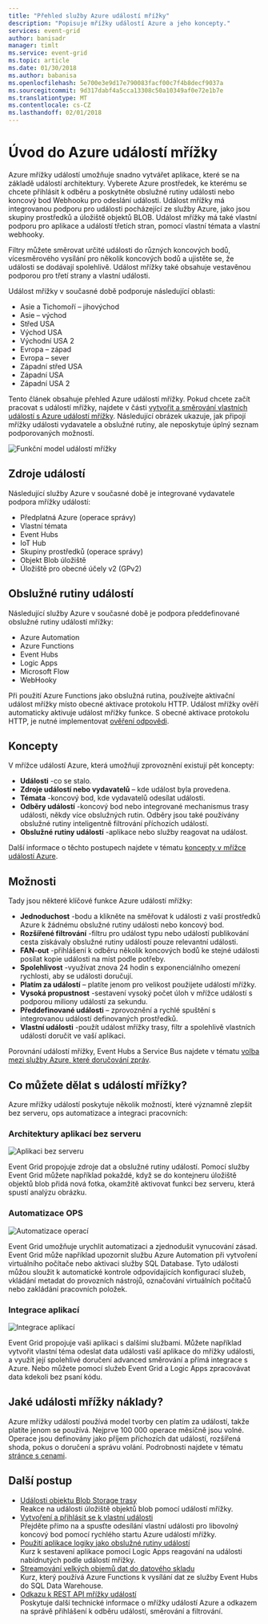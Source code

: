 ```yaml
---
title: "Přehled služby Azure událostí mřížky"
description: "Popisuje mřížky událostí Azure a jeho koncepty."
services: event-grid
author: banisadr
manager: timlt
ms.service: event-grid
ms.topic: article
ms.date: 01/30/2018
ms.author: babanisa
ms.openlocfilehash: 5e700e3e9d17e790083facf00c7f4b8decf9037a
ms.sourcegitcommit: 9d317dabf4a5cca13308c50a10349af0e72e1b7e
ms.translationtype: MT
ms.contentlocale: cs-CZ
ms.lasthandoff: 02/01/2018
---
```

# <a name="an-introduction-to-azure-event-grid"></a>Úvod do Azure událostí mřížky

Azure mřížky událostí umožňuje snadno vytvářet aplikace, které se na základě událostí architektury. Vyberete Azure prostředek, ke kterému se chcete přihlásit k odběru a poskytněte obslužné rutiny události nebo koncový bod Webhooku pro odeslání události. Událost mřížky má integrovanou podporu pro události pocházející ze služby Azure, jako jsou skupiny prostředků a úložiště objektů BLOB. Událost mřížky má také vlastní podporu pro aplikace a událostí třetích stran, pomocí vlastní témata a vlastní webhooky. 

Filtry můžete směrovat určité události do různých koncových bodů, vícesměrového vysílání pro několik koncových bodů a ujistěte se, že události se dodávají spolehlivě. Událost mřížky také obsahuje vestavěnou podporou pro třetí strany a vlastní události.

Událost mřížky v současné době podporuje následující oblasti:

* Asie a Tichomoří – jihovýchod
* Asie – východ
* Střed USA
*   Východ USA
*   Východní USA 2
* Evropa – západ
* Evropa – sever
*   Západní střed USA
*   Západní USA
*   Západní USA 2

Tento článek obsahuje přehled Azure událostí mřížky. Pokud chcete začít pracovat s událostí mřížky, najdete v části [vytvořit a směrování vlastních událostí s Azure událostí mřížky](custom-event-quickstart.md). Následující obrázek ukazuje, jak připojí mřížky události vydavatele a obslužné rutiny, ale neposkytuje úplný seznam podporovaných možností.

![Funkční model událostí mřížky](./media/overview/functional-model.png)

## <a name="event-publishers"></a>Zdroje událostí

Následující služby Azure v současné době je integrované vydavatele podpora mřížky událostí:

* Předplatná Azure (operace správy)
* Vlastní témata
* Event Hubs
* IoT Hub
* Skupiny prostředků (operace správy)
* Objekt Blob úložiště
* Úložiště pro obecné účely v2 (GPv2)

## <a name="event-handlers"></a>Obslužné rutiny událostí

Následující služby Azure v současné době je podpora předdefinované obslužné rutiny událostí mřížky: 

* Azure Automation
* Azure Functions
* Event Hubs
* Logic Apps
* Microsoft Flow
* WebHooky

Při použití Azure Functions jako obslužná rutina, používejte aktivační událost mřížky místo obecné aktivace protokolu HTTP. Událost mřížky ověří automaticky aktivuje událost mřížky funkce. S obecné aktivace protokolu HTTP, je nutné implementovat [ověření odpovědi](security-authentication.md#webhook-event-delivery).

## <a name="concepts"></a>Koncepty

V mřížce událostí Azure, která umožňují zprovoznění existují pět koncepty:

* **Události** -co se stalo.
* **Zdroje událostí nebo vydavatelů** – kde událost byla provedena.
* **Témata** -koncový bod, kde vydavatelů odesílat události.
* **Odběry událostí** -koncový bod nebo integrované mechanismus trasy události, někdy více obslužných rutin. Odběry jsou také používány obslužné rutiny inteligentně filtrování příchozích událostí.
* **Obslužné rutiny událostí** -aplikace nebo služby reagovat na událost.

Další informace o těchto postupech najdete v tématu [koncepty v mřížce událostí Azure](concepts.md).

## <a name="capabilities"></a>Možnosti

Tady jsou některé klíčové funkce Azure událostí mřížky:

* **Jednoduchost** -bodu a klikněte na směřovat k události z vaší prostředků Azure k žádnému obslužné rutiny události nebo koncový bod.
* **Rozšířené filtrování** -filtru pro událost typu nebo událostí publikování cesta získávaly obslužné rutiny událostí pouze relevantní události.
* **FAN-out** -přihlášení k odběru několik koncových bodů ke stejné události posílat kopie události na míst podle potřeby.
* **Spolehlivost** -využívat znova 24 hodin s exponenciálního omezení rychlosti, aby se události doručují.
* **Platím za událostí** – platíte jenom pro velikost použijete událostí mřížky.
* **Vysoká propustnost** -sestavení vysoký počet úloh v mřížce událostí s podporou miliony událostí za sekundu.
* **Předdefinované události** – zprovoznění a rychlé spuštění s integrovanou událostí definovaných prostředků.
* **Vlastní události** -použít událost mřížky trasy, filtr a spolehlivě vlastních událostí doručit ve vaší aplikaci.

Porovnání událostí mřížky, Event Hubs a Service Bus najdete v tématu [volba mezi služby Azure, které doručování zpráv](compare-messaging-services.md).

## <a name="what-can-i-do-with-event-grid"></a>Co můžete dělat s událostí mřížky?

Azure mřížky událostí poskytuje několik možností, které významně zlepšit bez serveru, ops automatizace a integraci pracovních: 

### <a name="serverless-application-architectures"></a>Architektury aplikací bez serveru

![Aplikaci bez serveru](./media/overview/serverless_web_app.png)

Event Grid propojuje zdroje dat a obslužné rutiny událostí. Pomocí služby Event Grid můžete například pokaždé, když se do kontejneru úložiště objektů blob přidá nová fotka, okamžitě aktivovat funkci bez serveru, která spustí analýzu obrázku. 

### <a name="ops-automation"></a>Automatizace OPS

![Automatizace operací](./media/overview/Ops_automation.png)

Event Grid umožňuje urychlit automatizaci a zjednodušit vynucování zásad. Event Grid může například upozornit službu Azure Automation při vytvoření virtuálního počítače nebo aktivaci služby SQL Database. Tyto události můžou sloužit k automatické kontrole odpovídajících konfigurací služeb, vkládání metadat do provozních nástrojů, označování virtuálních počítačů nebo zakládání pracovních položek.

### <a name="application-integration"></a>Integrace aplikací

![Integrace aplikací](./media/overview/app_integration.png)

Event Grid propojuje vaši aplikaci s dalšími službami. Můžete například vytvořit vlastní téma odeslat data události vaší aplikace do mřížky události, a využít její spolehlivé doručení advanced směrování a přímá integrace s Azure. Nebo můžete pomocí služeb Event Grid a Logic Apps zpracovávat data kdekoli bez psaní kódu. 

## <a name="how-much-does-event-grid-cost"></a>Jaké události mřížky náklady?

Azure mřížky událostí používá model tvorby cen platím za událostí, takže platíte jenom se používá. Nejprve 100 000 operace měsíčně jsou volné. Operace jsou definovány jako příjem příchozích dat událostí, rozšířená shoda, pokus o doručení a správu volání. Podrobnosti najdete v tématu [stránce s cenami](https://azure.microsoft.com/pricing/details/event-grid/).

## <a name="next-steps"></a>Další postup

* [Události objektu Blob Storage trasy](../storage/blobs/storage-blob-event-quickstart.md?toc=%2fazure%2fevent-grid%2ftoc.json)  
  Reakce na události úložiště objektů blob pomocí událostí mřížky.
* [Vytvoření a přihlásit se k vlastní události](custom-event-quickstart.md)  
  Přejděte přímo na a spusťte odesílání vlastní události pro libovolný koncový bod pomocí rychlého startu Azure událostí mřížky.
* [Použití aplikace logiky jako obslužné rutiny událostí](monitor-virtual-machine-changes-event-grid-logic-app.md)  
  Kurz k sestavení aplikace pomocí Logic Apps reagování na události nabídnutých podle událostí mřížky.
* [Streamování velkých objemů dat do datového skladu](event-grid-event-hubs-integration.md)  
  Kurz, který používá Azure Functions k vysílání dat ze služby Event Hubs do SQL Data Warehouse.
* [Odkazu k REST API mřížky událostí](/rest/api/eventgrid)  
  Poskytuje další technické informace o mřížky událostí Azure a odkazem na správě přihlášení k odběru událostí, směrování a filtrování.